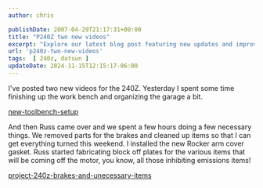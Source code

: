 ```yaml
---
author: chris

publishDate: 2007-04-29T21:17:31+00:00
title: "P240Z two new videos"
excerpt: "Explore our latest blog post featuring new updates and improvements on the 240Z project, including a garage tidy-up and brake parts removal."
url: 'p240z-two-new-videos'
tags:  [ 240z, datsun ] 
updateDate: 2024-11-15T12:15:17-06:00
---
```


I've posted two new videos for the 240Z. Yesterday I spent some time finishing up the work bench and organizing the garage a bit.

[new-toolbench-setup](new-toolbench-setup)

And then Russ came over and we spent a few hours doing a few necessary things. We removed parts for the brakes and cleaned up items so that I can get everything turned this weekend. I installed the new Rocker arm cover gasket. Russ started fabricating block off plates for the various items that will be coming off the motor, you know, all those inhibiting emissions items!

[project-240z-brakes-and-unecessary-items](/project-240z-brakes-and-unecessary-items)
